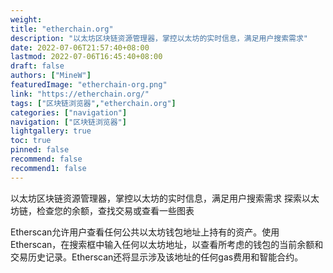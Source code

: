 ```yaml
---
weight: 
title: "etherchain.org"
description: "以太坊区块链资源管理器，掌控以太坊的实时信息，满足用户搜索需求"
date: 2022-07-06T21:57:40+08:00
lastmod: 2022-07-06T16:45:40+08:00
draft: false
authors: ["MineW"]
featuredImage: "etherchain-org.png"
link: "https://etherchain.org/"
tags: ["区块链浏览器","etherchain.org"]
categories: ["navigation"]
navigation: ["区块链浏览器"]
lightgallery: true
toc: true
pinned: false
recommend: false
recommend1: false
---
```


以太坊区块链资源管理器，掌控以太坊的实时信息，满足用户搜索需求
探索以太坊链，检查您的余额，查找交易或查看一些图表

Etherscan允许用户查看任何公共以太坊钱包地址上持有的资产。使用Etherscan，在搜索框中输入任何以太坊地址，以查看所考虑的钱包的当前余额和交易历史记录。Etherscan还将显示涉及该地址的任何gas费用和智能合约。